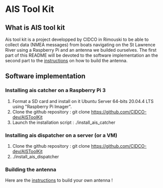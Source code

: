 # AIS Tool Kit 
## What is AIS tool kit   

Ais tool kit is a project developped by CIDCO in Rimouski to be able to collect data (NMEA messages) from boats navigating on the St Lawrence River using a Raspberry Pi and an antenna we builded ourselves. The first part of this README will be devoted to the software implementation an the second part to the [instructions](https://github.com/cidco-dev/AISToolkit/blob/main/Hardware/README.md) on how to build the antenna.  

## Software implementation 
### Installing ais catcher on a Raspberry Pi 3
1. Format a SD card and install on it Ubuntu Server 64-bits 20.04.4 LTS using "Raspberry Pi Imager".  
2. Clone the github repository : git clone https://github.com/CIDCO-dev/AISToolKit
3. Launch the installation script : ./install_ais_catcher

### Installing ais dispatcher on a server (or a VM)
1. Clone the github repository : git clone https://github.com/CIDCO-dev/AISToolKit
2. ./install_ais_dispatcher





###  Building the antenna  

Here are the [instructions](https://github.com/cidco-devAISToolkit/blob/main/Hardware/README.md) to build your own antenna !


